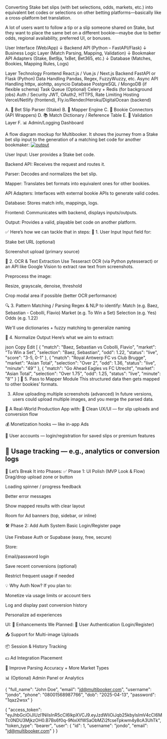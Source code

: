 Converting Stake bet slips (with bet selections, odds, markets, etc.) into equivalent bet codes or selections on other betting platforms—basically like a cross-platform bet translation.

A lot of users want to follow a tip or a slip someone shared on Stake, but they want to place the same bet on a different bookie—maybe due to better odds, regional availability, preferred UI, or bonuses.


User Interface (Web/App)
     ↓
Backend API (Python – FastAPI/Flask)
     ↓
Business Logic Layer (Match Parsing, Mapping, Validation)
     ↓
Bookmaker API Adapters (Stake, Bet9ja, 1xBet, Bet365, etc.)
     ↓
Database (Matches, Bookies, Mapping Rules, Logs)


Layer	Technology
Frontend	React.js / Vue.js / Next.js
Backend	FastAPI or Flask (Python)
Data Handling	Pandas, Regex, FuzzyWuzzy, etc.
Async API Handling	httpx, aiohttp, asyncio
Database	PostgreSQL / MongoDB (if flexible schema)
Task Queue (Optional)	Celery + Redis (for background jobs)
Auth / Security	JWT, OAuth2, HTTPS, Rate Limiting
Hosting	Vercel/Netlify (frontend), Fly.io/Render/Heroku/DigitalOcean (backend)


A. 🎫 Bet Slip Parser (Stake)
B. 🔀 Mapper Engine
C. 📡 Bookie Connectors (API Wrappers)
D. 📚 Match Dictionary / Reference Table
E. 🧪 Validation Layer
F. 📊 Admin/Logging Dashboard


A flow diagram mockup for Multibooker. It shows the journey from a Stake bet slip input to the generation of a matching bet code for another bookmaker: <a href="https://ibb.co/d4XBhqQZ"><img src="https://i.ibb.co/b5Y1fZrt/output.png" alt="output" border="0"></a>

User Input: User provides a Stake bet code.

Backend API: Receives the request and routes it.

Parser: Decodes and normalizes the bet slip.

Mapper: Translates bet formats into equivalent ones for other bookies.

API Adapters: Interfaces with external bookie APIs to generate valid codes.

Database: Stores match info, mappings, logs.

Frontend: Communicates with backend, displays inputs/outputs.

Output: Provides a valid, playable bet code on another platform.



✅ Here’s how we can tackle that in steps:
🧾 1. User Input
Input field for:

Stake bet URL (optional)

Screenshot upload (primary source)

🧠 2. OCR & Text Extraction
Use Tesseract OCR (via Python pytesseract) or an API like Google Vision to extract raw text from screenshots.

Preprocess the image:

Resize, grayscale, denoise, threshold

Crop modal area if possible (better OCR performance)

🔍 3. Pattern Matching / Parsing
Regex & NLP to identify:
Match (e.g. Baez, Sebastian - Cobolli, Flavio)
Market (e.g. To Win a Set)
Selection (e.g. Yes)
Odds (e.g. 1.22)

We'll use dictionaries + fuzzy matching to generalize naming

🧱 4. Normalize Output
Here’s what we aim to extract:

json
Copy
Edit
[
  {
    "match": "Baez, Sebastian vs Cobolli, Flavio",
    "market": "To Win a Set",
    "selection": "Baez, Sebastian",
    "odd": 1.22,
    "status": "live",
    "score": "3-5, 0-1"
  },
  {
    "match": "Royal Antwerp FC vs Club Brugge",
    "market": "Asian Total",
    "selection": "Over 2",
    "odd": 1.36,
    "status": "live",
    "minute": "49'"
  },
  {
    "match": "Go Ahead Eagles vs FC Utrecht",
    "market": "Asian Total",
    "selection": "Over 1.75",
    "odd": 1.25,
    "status": "live",
    "minute": "8'"
  }
]
🔁 5. Pass to Mapper Module
This structured data then gets mapped to other bookies’ formats.







3. Allow uploading multiple screenshots (advanced)
In future versions, users could upload multiple images, and you merge the parsed data.


💼 A Real-World Production App with:
🎯 Clean UX/UI — for slip uploads and conversion flow

💰 Monetization hooks — like in-app Ads

🔐 User accounts — login/registration for saved slips or premium features

🧠 Usage tracking — e.g., analytics or conversion logs
--------------------------------------------------------------
🧩 Let’s Break It into Phases:
✅ Phase 1: UI Polish (MVP Look & Flow)
Drag/drop upload zone or button

Loading spinner / progress feedback

Better error messages

Show mapped results with clear layout

Room for Ad banners (top, sidebar, or inline)

🛠️ Phase 2: Add Auth System
Basic Login/Register page

Use Firebase Auth or Supabase (easy, free, secure)

Store:

Email/password login

Save recent conversions (optional)

Restrict frequent usage if needed

💡 Why Auth Now?
If you plan to:

Monetize via usage limits or account tiers

Log and display past conversion history

Personalize ad experiences


UI:
🧱 Enhancements We Planned:
🔐 User Authentication (Login/Register)

📤 Support for Multi-image Uploads

📦 Session & History Tracking

💵 Ad Integration Placement

🧪 Improve Parsing Accuracy + More Market Types

📊 (Optional) Admin Panel or Analytics


{
  "full_name": "John Doe",
  "email": "jd@multibooker.com",
  "username": "jondo",
  "phone": "08001568987766",
  "dob": "2025-04-13",
  "password": "1qaz2wsx"
}

{
  "access_token": "eyJhbGciOiJIUzI1NiIsInR5cCI6IkpXVCJ9.eyJzdWIiOiJqb25kbyIsImV4cCI6MTc0NDU3MjkzOH0.B7Bs6f0q-9NxiXfWSaObMZi2fcseTpkwm4y8cA3UhTk",
  "token_type": "bearer",
  "user": {
    "id": 1,
    "username": "jondo",
    "email": "jd@multibooker.com"
  }
}